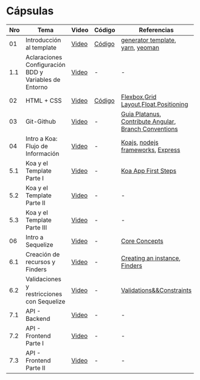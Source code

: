 # Cápsulas

|Nro | Tema | Video | Código | Referencias |
|----|-------|-------|--------------|--------|
| 01 |Introducción al template | [Video](https://drive.google.com/file/d/1gWmIK0MJz624SOWCv7_yMyu5NIXF2l1U/view?usp=sharing) | [Código](./cápsula_01) | [generator template](https://github.com/IIC2513/generator-template), [yarn](https://yarnpkg.com/), [yeoman](https://yeoman.io/) |
|1.1 |Aclaraciones Configuración BDD y Variables de Entorno | [Video](https://www.loom.com/share/bcab680b19d44d0c9a6e7a338564e1cd) | - | - |
| 02 | HTML + CSS | [Video](https://www.loom.com/share/261a7da3636c4c02a87f7490372bea6f) | [Código](./cápsula_02/src) | [Flexbox](https://css-tricks.com/snippets/css/a-guide-to-flexbox/),[Grid Layout](https://css-tricks.com/snippets/css/complete-guide-grid/),[Float](https://css-tricks.com/all-about-floats/),[Positioning](https://css-tricks.com/almanac/properties/p/position/)|
| 03 | Git-Github | [Video](https://www.loom.com/share/1a91db8cb45047d1bced18c0f0503794) | - | [Guia Platanus](https://la-guia.platan.us/setup/proyectos/git), [Contribute Angular](https://github.com/angular/angular/blob/22b96b9/CONTRIBUTING.md#type), [Branch Conventions](https://idiv-biodiversity.github.io/git-knowledge-base/branch-naming-conventions.html)|
| 04 | Intro a Koa: Flujo de Información | [Video](https://www.loom.com/share/c7a7e83b218b4acdbe5b60f4f8ffd7f2) | - | [Koajs](https://koajs.com/), [nodejs frameworks](https://www.cleveroad.com/blog/the-best-node-js-framework-for-your-project--express-js--koa-js-or-sails-js), [Express](https://developer.mozilla.org/en-US/docs/Learn/Server-side/Express_Nodejs/routes)|
| 5.1 | Koa y el Template Parte I | [Video](https://www.loom.com/share/4c49a3b11a274dd8ab1c4be683b1990e) | - | [Koa App First Steps](https://blog.logrocket.com/first-steps-with-koa-js/) |
| 5.2 | Koa y el Template Parte II | [Video](https://www.loom.com/share/ed97f5bc4c2441839b4a1e8313d3fb42) | - | - |
| 5.3 | Koa y el Template Parte III | [Video](https://www.loom.com/share/5461a2a880d14b9482e80fc74397d386) | - | - |
| 06 | Intro a Sequelize |  [Video](https://www.loom.com/share/bb15334c56d34cddb0599eea2750d370) | - | [Core Concepts](https://sequelize.org/docs/v6/category/core-concepts/) |
| 6.1 | Creación de recursos y Finders | [Video](https://www.loom.com/share/f0aed6caafea477cbb52f2866abd7c40) | - | [Creating an instance](https://sequelize.org/docs/v6/core-concepts/model-instances/), [Finders](https://sequelize.org/docs/v6/core-concepts/model-querying-finders/) |
| 6.2 | Validaciones y restricciones con Sequelize | [Video](https://www.loom.com/share/c03f9aad95db4b9f8d41e9839d16e5a4) | - | [Validations&&Constraints](https://sequelize.org/docs/v6/core-concepts/validations-and-constraints/)|
| 7.1 | API - Backend | [Video](https://loom.com/share/a47fc64e37c24ec4bf57830e6c834bbc) | - | - |
| 7.2 | API - Frontend Parte I | [Video](https://www.loom.com/share/d349c2a3b3d9449fb0b15756cee8f819) | - | - |
| 7.3 | API - Frontend Parte II | [Video](https://www.loom.com/share/7f6ffaeacaa24326935e75f544643da8) | - | - |
